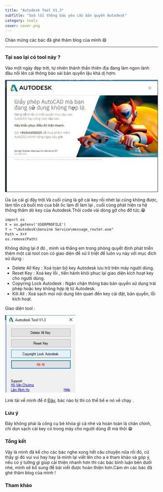 ```yaml
---
title: "Autodesk Tool V1.3"
subTitle: "Sửa lỗi thông báo yêu cầu bản quyền Autodesk"
category: tools
cover: cover.png
---
```


Chào mừng các bác đã ghé thăm blog của mình.😄

---
### Tại sao lại có tool này ?

Vào một ngày đẹp trời, tự nhiên thánh thần thiên địa đang làm ngon lành đâu nổi lên cái thông báo sài bản quyền lậu khá dị hợm. 

![](https://github.com/chuong9x/DataBlog/blob/master/AutodeskToolsV1.3/68340972_10219632495829817_9042702193144102912_n-768x563.jpg?raw=true)

Ủa ủa cái gì đây trời.Và cuối cùng là gỡ cái key rồi nhét lại cũng không được, làm tốn cả buổi mò cua bắt ốc làm đi làm lại , cuối cùng phát hiện ra hệ thống thăm dò key của Autodesk.Thôi code vài dòng gỡ cho đỡ tức.😁

```
import os
X = os.getenv('USERPROFILE')
Y = "\Autodesk\Genuine Service\message_router.exe"
Path = X+Y
os.remove(Path)

```
Không dừng lại ở đó , mình và thằng em trong phòng quyết định phát triển thêm một cái tool con có giao diện để xử lí triệt để luôn vụ này với mục đích sử dụng : 
- Delete All Key : Xoá toàn bộ key Autodesk lưu trữ trên máy người dùng.
- Reset Key : Xoá key lỗi , tiến hành khôi phuc lại giao diện kích hoạt key cho người dùng.
- Copyring Lock Autodesk : Ngăn chặn thông báo bản quyền sử dụng trái phép hoặc key không hợp lệ từ Autodesk.
- Kill All : Xoá sạch mọi nội dung liên quan đến key cài đặt, bản quyền, lỗi kích hoạt.

Giao diện tool :

![](https://github.com/chuong9x/DataBlog/blob/master/AutodeskToolsV1.3/68285419_10219713020122874_6470352159656378368_n.jpg?raw=true)

Link tải về mình để ở [Đây](http://www.mediafire.com/file/at5tjk5qjcjavf8/Autodesk_Tools_V1.3.exe/file), bác nào bị thì có thể bế e nó về chạy .


### Lưu ý 
Đây không phải là công cụ bẻ khóa gì cả nhé và hoàn toàn là chân chính, chỉ dọn sạch cái key có trong máy cho người dùng đi mà thôi 😁

### Tổng kết

Vậy là mình đã kể cho các bác nghe xong hết câu chuyện nữa rồi đó, cứ thấy gì đó vui vui hay hay là mình lại viết lên cho a e tham khảo và góp ý, nếu có ý tưởng gì giúp cải thiện nhanh hơn thì các bác bình luận bên dưới nhé, mình sẽ bổ sung để bài viết được hoàn thiện hơn.Cám ơn các bác đã ghé thăm blog của mình !

### Tham khảo
